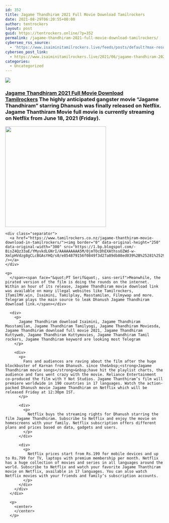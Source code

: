 ```yaml
---
id: 352
title: Jagame Thandhiram 2021 Full Movie Download Tamilrockers
date: 2021-08-29T06:20:55+00:00
author: tentrockers
layout: post
guid: https://tentrockers.online/?p=352
permalink: /jagame-thandhiram-2021-full-movie-download-tamilrockers/
cyberseo_rss_source:
  - 'https://www.isaiminitamilrockers.live/feeds/posts/default?max-results=150&start-index=1'
cyberseo_post_link:
  - https://www.isaiminitamilrockers.live/2021/06/jagame-thandhiram-2021-full-movie.html
categories:
  - Uncategorized
---
```

<div class="media_block">
  <img src="https://1.bp.blogspot.com/-mscmPj4RqYE/YNKlmmyqtMI/AAAAAAAAA8A/02ozSxT7PtcHbwAHSgsoN1cj4sxSi978ACLcBGAsYHQ/s72-c/Jagame-Thandhiram-Full-Movie-Download-Leaked-Online-Full.jpg" class="media_thumbnail" />
</div>

<meta content="Jagame Thandhiram 2021 Full Movie Download Tamilrockers &nbsp; The highly anticipated gangster movie “Jagame Thandhiram” starring Dhanush was fin..." name="twitter:description" />

  


<center>
</center>

### [Jagame Thandhiram 2021 Full Movie Download Tamilrockers](https://www.tamilrockers.co.nz/jagame-thanthiram-movie-download/)<span face="&quot;PT Serif&quot;, sans-serif">&nbsp;<span>The highly anticipated gangster movie “Jagame Thandhiram” starring Dhanush was finally released on Netflix. Jagame Thanthiram Movie full movie is currently streaming on&nbsp;</span></span><span><span face="&quot;PT Serif&quot;, sans-serif">Netflix</span><span face="&quot;PT Serif&quot;, sans-serif">&nbsp;from June 18, 2021 (Friday).&nbsp;</span></span>

<div>
  <div class="separator">
    <a href="https://1.bp.blogspot.com/-mscmPj4RqYE/YNKlmmyqtMI/AAAAAAAAA8A/02ozSxT7PtcHbwAHSgsoN1cj4sxSi978ACLcBGAsYHQ/s1280/Jagame-Thandhiram-Full-Movie-Download-Leaked-Online-Full.jpg"><img border="0" data-original-height="800" data-original-width="1280" src="https://1.bp.blogspot.com/-mscmPj4RqYE/YNKlmmyqtMI/AAAAAAAAA8A/02ozSxT7PtcHbwAHSgsoN1cj4sxSi978ACLcBGAsYHQ/s320/Jagame-Thandhiram-Full-Movie-Download-Leaked-Online-Full.jpg" width="320" /></a>
  </div>
  
  <p>
    <span></p> 
    
    <div class="separator">
      <a href="https://www.tamilrockers.co.nz/jagame-thanthiram-movie-download-in-tamilrockers/"><img border="0" data-original-height="250" data-original-width="300" src="https://1.bp.blogspot.com/-BisZ4Qz33aE/YMyvkdLGNrI/AAAAAAAAA5M/0jmTOcDhEXAthssOZWd-w-XmlpHVdzg8gCLcBGAsYHQ/s0/e854879156f0849f3d27a89db88ed039%2B%25281%2529.png" /></a>
    </div>
    
    <p>
      </span><span face="&quot;PT Serif&quot;, sans-serif">Meanwhile, the pirated version of the film is doing the rounds on the internet. Within an hour of its release, Jagame Thandhiram movie download link was available on many illegal websites like Tamilrockers, 1TamilMV.win, Isaimini, Tamilplay, Masstamilan, Filmywap and more. Telegram plays the main source to leak Dhanush Jagame Thandhiram download link.</span></div> 
      
      <div>
        <p>
          Jagame Thandhiram download Isaimini, Jagame Thandhiram Masstamilan, Jagame Thandhiram Tamilyogi, Jagame Thandhiram Moviesda, Jagame Thandhiram download full movie 2021, Jagame Thandhiram Kuttyweb, Jagame Thandhiram Kuttymovies, Jagame Thandhiram Tamil rockers, Jagame Thandhiram keyword are looking most Telegram
        </p>
        
        <div>
          <p>
            Fans and audiences are raving about the film after the huge blockbuster of Karnan from Dhanush. since the&nbsp;<strong>Jagame Thandhiram movie songs</strong>&nbsp;have hit the playlist charts, the audience and fans went crazy with the movie. Reliance Entertainment co-produced the film with Y Not Studios. Jagame Thanthiram’s film will premiere worldwide in 190 countries in 17 languages. Watch the action-packed Dhanush movie Jagame Thandhiram on Netflix which will be released Friday at 12:30pm IST.
          </p>
          
          <div>
            <p>
              Netflix buys the streaming rights for Dhanush starring the film Jagame Thandhiram. Subscribe to Netflix and enjoy the movie on homescreens with your family. Netflix subscription offers different plans and prices based on data, gadgets and users.
            </p>
          </div>
          
          <div>
            <p>
              Netflix prices start from Rs.199 for mobile devices and up to Rs.799 for TV, laptops with premium membership per month. Netflix has a huge collection of movies and series in all languages ​​around the world. Subscribe to Netflix and watch your favorite Jagame Thanthiram movie on Netflix, available in 17 languages. You can also watch Netflix movies with your friends and family’s subscription accounts.
            </p>
          </div>
        </div>
      </div>
      
      <p>
        <center>
        </center>
      </p>